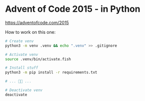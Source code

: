 # Advent of Code 2015 - in Python

https://adventofcode.com/2015

How to work on this one:

```bash
# Create venv 
python3 -m venv .venv && echo ".venv" >> .gitignore

# Activate venv
source .venv/bin/activate.fish

# Install stuff
python3 -m pip install -r requirements.txt

# ... 👨‍💻 ...

# Deactivate venv
deactivate
```

